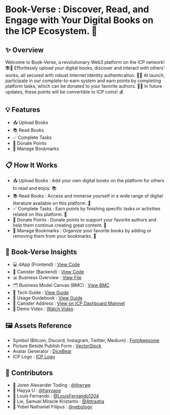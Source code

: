 # Book-Verse : Discover, Read, and Engage with Your Digital Books on the ICP Ecosystem. 🚀

## ✨ Overview
Welcome to Book-Verse, a revolutionary Web3 platform on the ICP network! 📚🚀 Effortlessly upload your digital books, discover and interact with others' works, all secured with robust Internet Identity authentication. 🌟📖 At launch, participate in our complete-to-earn system and earn points by completing platform tasks, which can be donated to your favorite authors. 🎉💖 In future updates, these points will be convertible to ICP coins! 💰

## 💡 Features
- 📤 Upload Books
- 📚 Read Books
- ✅ Complete Tasks
- 💸 Donate Points
- 🔖 Manage Bookmarks
  
## 📋 How It Works
- 📤 Upload Books : Add your own digital books on the platform for others to read and enjoy. 📚
- 📚 Read Books : Access and immerse yourself in a wide range of digital literature available on this platform. 🌟
- ✅ Complete Tasks : Earn points by finishing specific tasks or activities related on this platform. 🎯
- 💸 Donate Points : Donate points to support your favorite authors and help them continue creating great content. 🌟
- 🔖 Manage Bookmarks : Organize your favorite books by adding or removing them from your bookmarks. 📌
  
## 🚀 Book-Verse Insights
- 💻 dApp (Frontend) : [View Code](https://github.com/yebology/bookverse-dapp.git)
- 🔧 Canister (Backend) :  [View Code](https://github.com/yebology/bookverse-canister.git)
- 📊 Business Overview : [View File](https://drive.google.com/file/d/1hH-4cnd8Fuf96KrS6yTWGhvksu1YdWPN/view?usp=sharing)
- 🗂️ Business Model Canvas (BMC) : [View BMC](https://drive.google.com/file/d/1EtW8PSVwCWkTUr4x9VLRsCbFdZrqHDry/view?usp=sharing)
- 📝 Tech Guide : [View Guide](https://github.com/yebology/bookverse-tech.git)
- 📖 Usage Guidebook : [View Guide](https://drive.google.com/file/d/1wHj_tpWtB7PM8AdQTmIN2MYQDgErUv_E/view?usp=sharing)
- 📜 Canister Address : [View on ICP Dashboard Mainnet](https://dashboard.internetcomputer.org/canister/bczox-miaaa-aaaap-qhypa-cai)
- 🎥 Demo Video : [Watch Video](https://drive.google.com/file/d/1tiJMe89o_xEN3rcA4epnErPF61nOnrdX/view?usp=sharing)

## 🖼️ Assets Reference
- Symbol (Bitcoin, Discord, Instagram, Twitter, Medium) : [FontAwesome](https://fontawesome.com/)
- Picture Beside Publish Form : [VectorStock](https://www.vectorstock.com/royalty-free-vector/blue-dot-wave-pattern-digital-vector-50803791)
- Avatar Generator : [DiceBear](https://www.dicebear.com/)
- ICP Logo : [ICP Logo](https://cryptologos.cc/internet-computer)

## 🤝 Contributors
- 🧑 Joren Alexander Toding : [@jhwrwe](https://github.com/jhwrwe)
- 🧑 Hayya U : [@hayyaoe](https://github.com/hayyaoe)
- 🧑 Louis Fernando : [@LouisFernando1204](https://github.com/LouisFernando1204)
- 🧑 Lie, Samuel Miracle Kristanto : [@Attraqtia](https://github.com/Attraqtia)
- 🧑 Yobel Nathaniel Filipus : [@yebology](https://github.com/yebology)
